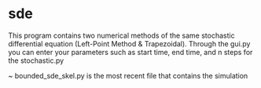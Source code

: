 # sde
This program contains two numerical methods of the same stochastic differential equation (Left-Point Method & Trapezoidal). Through the gui.py you can enter your parameters such as start time, end time, and n steps for the stochastic.py


~ bounded_sde_skel.py is the most recent file that contains the simulation
